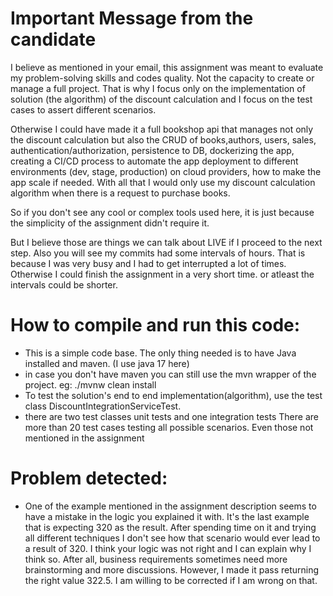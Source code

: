 # Important Message from the candidate

I believe as mentioned in your email, this assignment was meant to evaluate my problem-solving skills and codes quality.
Not the capacity to create or manage a full project.
That is why I focus only on the implementation of solution (the algorithm) of the discount calculation
and I focus on the test cases to assert different scenarios.

Otherwise I could have made it a full bookshop api that manages not only
the discount calculation but also the CRUD of books,authors, users, sales, authentication/authorization,
persistence to DB, dockerizing the app, creating a CI/CD process to automate the app deployment
to different environments (dev, stage, production) on cloud providers, how to make the app scale if needed.
With all that I would only use my discount calculation algorithm when there is a request to purchase books. 

So if you don't see any cool or complex tools used here, 
it is just because the simplicity of the assignment didn't require it.

But I believe those are things we can talk about LIVE if I proceed to the next step.
Also you will see my commits had some intervals of hours. That is because I was very busy and I had to get interrupted
a lot of times. Otherwise I could finish the assignment in a very short time. or atleast the intervals could be shorter.
# How to compile and run this code:

* This is a simple code base. The only thing needed is to have Java installed and maven. (I use java 17 here)
* in case you don't have maven you can still use the mvn wrapper of the project. eg: ./mvnw clean install
* To test the solution's end to end implementation(algorithm), use the test class DiscountIntegrationServiceTest. 
* there are two test classes unit tests  and one integration tests
There are more than 20 test cases testing all possible scenarios. Even those not mentioned in the assignment

# Problem detected:

* One of the example mentioned in the assignment description seems to have a mistake in the logic you explained it with.
It's the last example that is expecting 320 as the result. 
After spending time on it and trying all different techniques I don't see how that scenario would ever
lead to a result of 320. I think your logic was not right and I can explain why I think so. After all, business
requirements sometimes need more brainstorming and more discussions.
However, I made it pass returning the right value 322.5. I am willing to be corrected if I am wrong on that.


